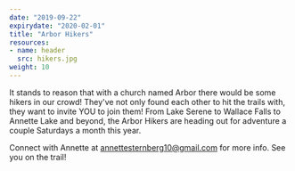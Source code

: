 ```yaml
---
date: "2019-09-22"
expirydate: "2020-02-01"
title: "Arbor Hikers"
resources:
- name: header
  src: hikers.jpg
weight: 10
---
```



It stands to reason that with a church named Arbor there would be some hikers in our crowd! They've not only found each other to hit the trails with, they want to invite YOU to join them! From Lake Serene to Wallace Falls to Annette Lake and beyond, the Arbor Hikers are heading out for adventure a couple Saturdays a month this year. 

Connect with Annette at <annettesternberg10@gmail.com> for more info. See you on the trail!

